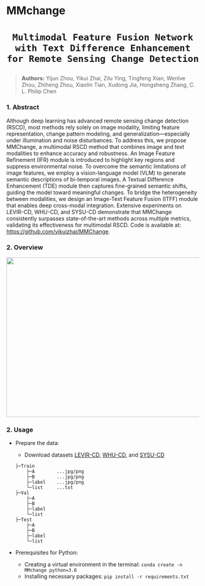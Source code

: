# MMchange
# <p align=center>`Multimodal Feature Fusion Network with Text Difference Enhancement for Remote Sensing Change Detection`</p>

> **Authors:**
Yijun Zhou, Yikui Zhai, Zilu Ying, Tingfeng Xian, Wenlve Zhou, Zhiheng Zhou, Xiaolin Tian, Xudong Jia, Hongsheng Zhang,  C. L. Philip Chen


### 1. Abstract
Although deep learning has advanced remote sensing change detection (RSCD), most methods rely solely on image modality, limiting feature representation, change pattern modeling, and generalization—especially under illumination and noise disturbances. To address this, we propose MMChange, a multimodal RSCD method that combines image and text modalities to enhance accuracy and robustness. An Image Feature Refinement (IFR) module is introduced to highlight key regions and suppress environmental noise. To overcome the semantic limitations of image features, we employ a vision-language model (VLM) to generate semantic descriptions of bi-temporal images. A Textual Difference Enhancement (TDE) module then captures fine-grained semantic shifts, guiding the model toward meaningful changes. To bridge the heterogeneity between modalities, we design an Image-Text Feature Fusion (ITFF) module that enables deep cross-modal integration. Extensive experiments on LEVIR-CD, WHU-CD, and SYSU-CD demonstrate that MMChange consistently surpasses state-of-the-art methods across multiple metrics, validating its effectiveness for multimodal RSCD. Code is available at: https://github.com/yikuizhai/MMChange.

### 2. Overview


<p align="center">
    <img width="1068" height="417" alt="image" src="https://github.com/user-attachments/assets/2e846ff2-7f39-424b-9c3c-a3cb4db18046" />
 <br />
</p>

### 2. Usage
+ Prepare the data:
    - Download datasets [LEVIR-CD](https://justchenhao.github.io/LEVIR/), [WHU-CD](https://study.rsgis.whu.edu.cn/pages/download/building_dataset.html), and [SYSU-CD](https://github.com/liumency/SYSU-CD)
    ```
    ├─Train
        ├─A        ...jpg/png
        ├─B        ...jpg/png
        ├─label    ...jpg/png
        └─list     ...txt
    ├─Val
        ├─A
        ├─B
        ├─label
        └─list
    ├─Test
        ├─A
        ├─B
        ├─label
        └─list
    ```

+ Prerequisites for Python:
    - Creating a virtual environment in the terminal: `conda create -n MMchange python=3.8`
    - Installing necessary packages: `pip install -r requirements.txt `

